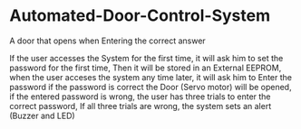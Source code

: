 # Automated-Door-Control-System
A door that opens when Entering the correct answer  

If the user accesses the System for the first time, it will ask him to set the password for the first time, Then it will be stored in an External EEPROM, 
when the user acceses the system any time later, it will ask him to Enter the password
if the password is correct the Door (Servo motor) will be opened,
if the entered password is wrong, the user has three trials to enter the correct password,
If all three trials are wrong, the system sets an alert (Buzzer and LED)
